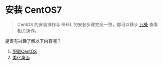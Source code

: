 # 安装 CentOS7

> CentOS 的安装操作与 RHEL 的安装步骤完全一致，你可以移步 [此处](../rhel/install.md) 查看相关操作。

是否有兴趣了解以下内容呢？

1. [配置CentOS](./config.md)
1. [美化桌面](./beautiful.md)